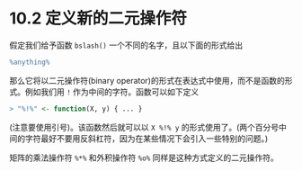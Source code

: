 # 10.2 定义新的二元操作符

 假定我们给予函数 `bslash()` 一个不同的名字，且以下面的形式给出

```R
%anything%
```

 那么它将以二元操作符(binary operator)的形式在表达式中使用，而不是函数的形式。例如我们用 `!` 作为中间的字符。函数可以如下定义 

```R
> "%!%" <- function(X, y) { ... }
```

(注意要使用引号)。该函数然后就可以以 `X %!% y` 的形式使用了。(两个百分号中间的字符最好不要用反斜杠符，因为在某些情况下会引入一些特别的问题。)

矩阵的乘法操作符 `%*%` 和外积操作符 `%o%` 同样是这种方式定义的二元操作符。
